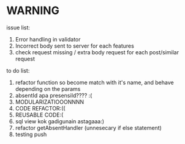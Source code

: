 # WARNING

issue list:
1. Error handling in validator
2. Incorrect body sent to server for each features
3. check request missing / extra body request for each post/similar request

to do list:
1. refactor function so become match with it's name, and behave depending on the params
2. absentId apa presensiId???? :(
3. MODULARIZATIOOONNNN
4. CODE REFACTOR:((
5. REUSABLE CODE:(
6. sql view kok gadigunain astagaaa:)
7. refactor getAbsentHandler (unnesecary if else statement)
8. testing push